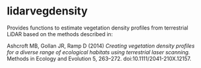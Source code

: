 # lidarvegdensity
Provides functions to estimate vegetation density profiles from terrestrial LiDAR based on
the methods described in:

Ashcroft MB, Gollan JR, Ramp D (2014) *Creating vegetation density profiles for a diverse range of 
  ecological habitats using terrestrial laser scanning.*
  Methods in Ecology and Evolution 5, 263–272. doi:10.1111/2041-210X.12157.

